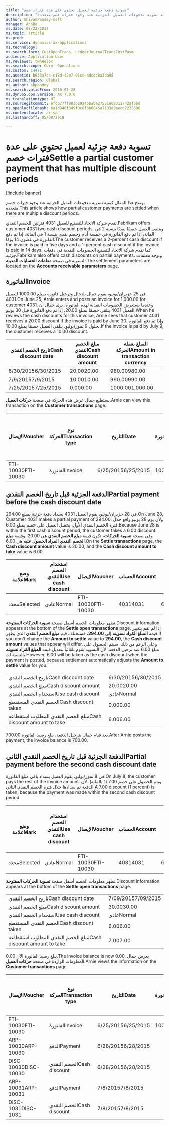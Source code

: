 ```yaml
---
title: "تسوية دفعة جزئية لعميل تحتوي على عدة فترات خصم"
description: "يوضح هذا المقال كيفية تسوية مدفوعات العميل الجزئية عند وجود فترات خصم متعددة."
author: ShivamPandey-msft
manager: AnnBe
ms.date: 08/22/2017
ms.topic: article
ms.prod: 
ms.service: dynamics-ax-applications
ms.technology: 
ms.search.form: CustOpenTrans, LedgerJournalTransCustPaym
audience: Application User
ms.reviewer: twheeloc
ms.search.scope: Core, Operations
ms.custom: 14471
ms.assetid: b633a7c4-c18d-42e7-91cc-adcdc8a3ba98
ms.search.region: Global
ms.author: shpandey
ms.search.validFrom: 2016-02-28
ms.dyn365.ops.version: AX 7.0.0
ms.translationtype: HT
ms.sourcegitcommit: efcb77ff883b29a4bbaba27551e02311742afbbd
ms.openlocfilehash: 6a1d946f349f0c8fbb6845a7133e9aecd2225596
ms.contentlocale: ar-sa
ms.lasthandoff: 05/08/2018

---
```


# <a name="settle-a-partial-customer-payment-that-has-multiple-discount-periods"></a><span data-ttu-id="aa3c3-103">تسوية دفعة جزئية لعميل تحتوي على عدة فترات خصم</span><span class="sxs-lookup"><span data-stu-id="aa3c3-103">Settle a partial customer payment that has multiple discount periods</span></span>

[!include [banner](../includes/banner.md)]

<span data-ttu-id="aa3c3-104">يوضح هذا المقال كيفية تسوية مدفوعات العميل الجزئية عند وجود فترات خصم متعددة.</span><span class="sxs-lookup"><span data-stu-id="aa3c3-104">This article shows how partial customer payments are settled when there are multiple discount periods.</span></span>

<span data-ttu-id="aa3c3-105">تقدم شركة الاتحاد للتصنيع للعميل 4031 فترتين للخصم النقدي.</span><span class="sxs-lookup"><span data-stu-id="aa3c3-105">Fabrikam offers customer 4031 two cash discount periods.</span></span> <span data-ttu-id="aa3c3-106">ويتلقى العميل خصمًا نقديًا بنسبة 2 في المائة، إذا تم دفع الفاتورة في خمسة أيام وخصم نقدي بنسبة 1 في المائة، إذا تم دفع الفاتورة في غضون 14 يومًا.</span><span class="sxs-lookup"><span data-stu-id="aa3c3-106">The customer receives a 2-percent cash discount if the invoice is paid in five days and a 1-percent cash discount if the invoice is paid in 14 days.</span></span> <span data-ttu-id="aa3c3-107">كما تقدم شركة الاتحاد للتصنيع الخصومات النقدية في دفعات جزئية.</span><span class="sxs-lookup"><span data-stu-id="aa3c3-107">Fabrikam also offers cash discounts on partial payments.</span></span> <span data-ttu-id="aa3c3-108">وتوجد معلمات التسوية في صفحة **معلمات الحسابات المدينة**.</span><span class="sxs-lookup"><span data-stu-id="aa3c3-108">The settlement parameters are located on the **Accounts receivable parameters** page.</span></span>

## <a name="invoice"></a><span data-ttu-id="aa3c3-109">الفاتورة</span><span class="sxs-lookup"><span data-stu-id="aa3c3-109">Invoice</span></span>
<span data-ttu-id="aa3c3-110">في 25 حزيران/يونيو، يقوم جمال بإدخال وترحيل فاتورة بمبلغ 1000.00 للعميل 4031.</span><span class="sxs-lookup"><span data-stu-id="aa3c3-110">On June 25, Arnie enters and posts an invoice for 1,000.00 for customer 4031.</span></span> <span data-ttu-id="aa3c3-111">وعندما يستعرض الخصومات النقدية لهذه الفاتورة، يرى جمال أن العميل 4031 يتلقى خصمًا بمبلغ 20.00، إذا تم دفع الفاتورة قبل 30 يونيو.</span><span class="sxs-lookup"><span data-stu-id="aa3c3-111">When he reviews the cash discounts for this invoice, Arnie sees that customer 4031 receives a 20.00 discount if the invoice is paid by June 30.</span></span> <span data-ttu-id="aa3c3-112">وإذا تم دفع الفاتورة بحلول 9 تموز/يوليو، يتلقى العميل خصمًا بمبلغ 10.00.‬</span><span class="sxs-lookup"><span data-stu-id="aa3c3-112">If the invoice is paid by July 9, the customer receives a 10.00 discount.</span></span>

| <span data-ttu-id="aa3c3-113">تاريخ الخصم النقدي</span><span class="sxs-lookup"><span data-stu-id="aa3c3-113">Cash discount date</span></span> | <span data-ttu-id="aa3c3-114">مبلغ الخصم النقدي</span><span class="sxs-lookup"><span data-stu-id="aa3c3-114">Cash discount amount</span></span> | <span data-ttu-id="aa3c3-115">المبلغ بعملة الحركة</span><span class="sxs-lookup"><span data-stu-id="aa3c3-115">Amount in transaction currency</span></span> |
|--------------------|----------------------|--------------------------------|
| <span data-ttu-id="aa3c3-116">6/30/2015</span><span class="sxs-lookup"><span data-stu-id="aa3c3-116">6/30/2015</span></span>          | <span data-ttu-id="aa3c3-117">20.00</span><span class="sxs-lookup"><span data-stu-id="aa3c3-117">20.00</span></span>                | <span data-ttu-id="aa3c3-118">980.00</span><span class="sxs-lookup"><span data-stu-id="aa3c3-118">980.00</span></span>                         |
| <span data-ttu-id="aa3c3-119">7/9/2015</span><span class="sxs-lookup"><span data-stu-id="aa3c3-119">7/9/2015</span></span>           | <span data-ttu-id="aa3c3-120">10.00</span><span class="sxs-lookup"><span data-stu-id="aa3c3-120">10.00</span></span>                | <span data-ttu-id="aa3c3-121">990.00</span><span class="sxs-lookup"><span data-stu-id="aa3c3-121">990.00</span></span>                         |
| <span data-ttu-id="aa3c3-122">7/25/2015</span><span class="sxs-lookup"><span data-stu-id="aa3c3-122">7/25/2015</span></span>          | <span data-ttu-id="aa3c3-123">0.00</span><span class="sxs-lookup"><span data-stu-id="aa3c3-123">0.00</span></span>                 | <span data-ttu-id="aa3c3-124">1000.00</span><span class="sxs-lookup"><span data-stu-id="aa3c3-124">1,000.00</span></span>                       |

<span data-ttu-id="aa3c3-125">يستطيع جمال عرض هذه الحركة في صغحة **حركات العميل**.</span><span class="sxs-lookup"><span data-stu-id="aa3c3-125">Arnie can view this transaction on the **Customer transactions** page.</span></span>

| <span data-ttu-id="aa3c3-126">الإيصال</span><span class="sxs-lookup"><span data-stu-id="aa3c3-126">Voucher</span></span>   | <span data-ttu-id="aa3c3-127">نوع الحركة</span><span class="sxs-lookup"><span data-stu-id="aa3c3-127">Transaction type</span></span> | <span data-ttu-id="aa3c3-128">التاريخ</span><span class="sxs-lookup"><span data-stu-id="aa3c3-128">Date</span></span>      | <span data-ttu-id="aa3c3-129">الفاتورة</span><span class="sxs-lookup"><span data-stu-id="aa3c3-129">Invoice</span></span> | <span data-ttu-id="aa3c3-130">المبلغ في خصم بعملة الحركة</span><span class="sxs-lookup"><span data-stu-id="aa3c3-130">Amount in transaction currency debit</span></span> | <span data-ttu-id="aa3c3-131">المبلغ في الائتمان بعملة الحركة</span><span class="sxs-lookup"><span data-stu-id="aa3c3-131">Amount in transaction currency credit</span></span> | <span data-ttu-id="aa3c3-132">الرصيد</span><span class="sxs-lookup"><span data-stu-id="aa3c3-132">Balance</span></span>  | <span data-ttu-id="aa3c3-133">عملة</span><span class="sxs-lookup"><span data-stu-id="aa3c3-133">Currency</span></span> |
|-----------|------------------|-----------|---------|--------------------------------------|---------------------------------------|----------|----------|
| <span data-ttu-id="aa3c3-134">FTI-10030</span><span class="sxs-lookup"><span data-stu-id="aa3c3-134">FTI-10030</span></span> | <span data-ttu-id="aa3c3-135">الفاتورة</span><span class="sxs-lookup"><span data-stu-id="aa3c3-135">Invoice</span></span>          | <span data-ttu-id="aa3c3-136">6/25/2015</span><span class="sxs-lookup"><span data-stu-id="aa3c3-136">6/25/2015</span></span> | <span data-ttu-id="aa3c3-137">10030</span><span class="sxs-lookup"><span data-stu-id="aa3c3-137">10030</span></span>   | <span data-ttu-id="aa3c3-138">1000.00</span><span class="sxs-lookup"><span data-stu-id="aa3c3-138">1,000.00</span></span>                             |                                       | <span data-ttu-id="aa3c3-139">1000.00</span><span class="sxs-lookup"><span data-stu-id="aa3c3-139">1,000.00</span></span> | <span data-ttu-id="aa3c3-140">دولار أمريكي</span><span class="sxs-lookup"><span data-stu-id="aa3c3-140">USD</span></span>      |

## <a name="partial-payment-before-the-cash-discount-date"></a><span data-ttu-id="aa3c3-141">الدفعة الجزئية قبل تاريخ الخصم النقدي</span><span class="sxs-lookup"><span data-stu-id="aa3c3-141">Partial payment before the cash discount date</span></span>
<span data-ttu-id="aa3c3-142">في 28 حزيران/يونيو، يقوم العميل 4031 بسداد دفعة جزئية بمبلغ 294.00.</span><span class="sxs-lookup"><span data-stu-id="aa3c3-142">On June 28, Customer 4031 makes a partial payment of 294.00.</span></span> <span data-ttu-id="aa3c3-143">ولأن يوم 28 يونيو واقع خلال فترة الخصم النقدي الأول، يحصل العميل على خصم بمبلغ 6.00.</span><span class="sxs-lookup"><span data-stu-id="aa3c3-143">Because June 28 is within the first cash discount period, the customer takes a 6.00 discount.</span></span> <span data-ttu-id="aa3c3-144">وفي صفحة **تسوية الحركات**، تكون قيمة **مبلغ الخصم النقدي** هي 20.00، وقيمة **مبلغ الخصم النقدي المراد الحصول عليه** هي 6.00.</span><span class="sxs-lookup"><span data-stu-id="aa3c3-144">On the **Settle transactions** page, the **Cash discount amount** value is 20.00, and the **Cash discount amount to take** value is 6.00.</span></span>

| <span data-ttu-id="aa3c3-145">وضع علامة</span><span class="sxs-lookup"><span data-stu-id="aa3c3-145">Mark</span></span>     | <span data-ttu-id="aa3c3-146">استخدام الخصم النقدي</span><span class="sxs-lookup"><span data-stu-id="aa3c3-146">Use cash discount</span></span> | <span data-ttu-id="aa3c3-147">الإيصال</span><span class="sxs-lookup"><span data-stu-id="aa3c3-147">Voucher</span></span>   | <span data-ttu-id="aa3c3-148">الحساب</span><span class="sxs-lookup"><span data-stu-id="aa3c3-148">Account</span></span> | <span data-ttu-id="aa3c3-149">التاريخ</span><span class="sxs-lookup"><span data-stu-id="aa3c3-149">Date</span></span>      | <span data-ttu-id="aa3c3-150">تاريخ الاستحقاق</span><span class="sxs-lookup"><span data-stu-id="aa3c3-150">Due date</span></span>  | <span data-ttu-id="aa3c3-151">الفاتورة</span><span class="sxs-lookup"><span data-stu-id="aa3c3-151">Invoice</span></span> | <span data-ttu-id="aa3c3-152">المبلغ بعملة الحركة</span><span class="sxs-lookup"><span data-stu-id="aa3c3-152">Amount in transaction currency</span></span> | <span data-ttu-id="aa3c3-153">عملة</span><span class="sxs-lookup"><span data-stu-id="aa3c3-153">Currency</span></span> | <span data-ttu-id="aa3c3-154">المبلغ المراد تسويته</span><span class="sxs-lookup"><span data-stu-id="aa3c3-154">Amount to settle</span></span> |
|----------|-------------------|-----------|---------|-----------|-----------|---------|--------------------------------|----------|------------------|
| <span data-ttu-id="aa3c3-155">محدَد</span><span class="sxs-lookup"><span data-stu-id="aa3c3-155">Selected</span></span> | <span data-ttu-id="aa3c3-156">عادي</span><span class="sxs-lookup"><span data-stu-id="aa3c3-156">Normal</span></span>            | <span data-ttu-id="aa3c3-157">FTI-10030</span><span class="sxs-lookup"><span data-stu-id="aa3c3-157">FTI-10030</span></span> | <span data-ttu-id="aa3c3-158">4031</span><span class="sxs-lookup"><span data-stu-id="aa3c3-158">4031</span></span>    | <span data-ttu-id="aa3c3-159">6/25/2015</span><span class="sxs-lookup"><span data-stu-id="aa3c3-159">6/25/2015</span></span> | <span data-ttu-id="aa3c3-160">7/25/2015</span><span class="sxs-lookup"><span data-stu-id="aa3c3-160">7/25/2015</span></span> | <span data-ttu-id="aa3c3-161">10030</span><span class="sxs-lookup"><span data-stu-id="aa3c3-161">10030</span></span>   | <span data-ttu-id="aa3c3-162">1000.00</span><span class="sxs-lookup"><span data-stu-id="aa3c3-162">1,000.00</span></span>                       | <span data-ttu-id="aa3c3-163">دولار أمريكي</span><span class="sxs-lookup"><span data-stu-id="aa3c3-163">USD</span></span>      | <span data-ttu-id="aa3c3-164">294.00</span><span class="sxs-lookup"><span data-stu-id="aa3c3-164">294.00</span></span>           |

<span data-ttu-id="aa3c3-165">تظهر معلومات الخصم أسفل صفحة **تسوية الحركات المفتوحة**.</span><span class="sxs-lookup"><span data-stu-id="aa3c3-165">Discount information appears at the bottom of the **Settle open transactions** page.</span></span> <span data-ttu-id="aa3c3-166">إذا لم تقم بتغيير قيمة **المبلغ المُراد تسويته** إلى **294.00**، فستختلف قيم **مبلغ الخصم النقدي** الذي يظهر.</span><span class="sxs-lookup"><span data-stu-id="aa3c3-166">If you don't change the **Amount to settle** value to **294.00**, the **Cash discount amount** values that appear will differ.</span></span> <span data-ttu-id="aa3c3-167">وعلى الرغم من ذلك، سيتم الحصول على مبلغ 6.00 عند ترحيل الدفعة، لأن التسوية تقوم تلقائياً بتعديل قيمة **المبلغ المُراد تسويته** بالنسبة لك.</span><span class="sxs-lookup"><span data-stu-id="aa3c3-167">However, 6.00 will be taken as the cash discount when the payment is posted, because settlement automatically adjusts the **Amount to settle** value for you.</span></span>

|                              |           |
|------------------------------|-----------|
| <span data-ttu-id="aa3c3-168">تاريخ الخصم النقدي</span><span class="sxs-lookup"><span data-stu-id="aa3c3-168">Cash discount date</span></span>           | <span data-ttu-id="aa3c3-169">6/30/2015</span><span class="sxs-lookup"><span data-stu-id="aa3c3-169">6/30/2015</span></span> |
| <span data-ttu-id="aa3c3-170">مبلغ الخصم النقدي</span><span class="sxs-lookup"><span data-stu-id="aa3c3-170">Cash discount amount</span></span>         | <span data-ttu-id="aa3c3-171">20.00</span><span class="sxs-lookup"><span data-stu-id="aa3c3-171">20.00</span></span>     |
| <span data-ttu-id="aa3c3-172">استخدام الخصم النقدي</span><span class="sxs-lookup"><span data-stu-id="aa3c3-172">Use cash discount</span></span>            | <span data-ttu-id="aa3c3-173">عادي</span><span class="sxs-lookup"><span data-stu-id="aa3c3-173">Normal</span></span>    |
| <span data-ttu-id="aa3c3-174">الخصم النقدي المستقطع</span><span class="sxs-lookup"><span data-stu-id="aa3c3-174">Cash discount taken</span></span>          | <span data-ttu-id="aa3c3-175">0.00</span><span class="sxs-lookup"><span data-stu-id="aa3c3-175">0.00</span></span>      |
| <span data-ttu-id="aa3c3-176">مبلغ الخصم النقدي المطلوب استقطاعه</span><span class="sxs-lookup"><span data-stu-id="aa3c3-176">Cash discount amount to take</span></span> | <span data-ttu-id="aa3c3-177">6.00</span><span class="sxs-lookup"><span data-stu-id="aa3c3-177">6.00</span></span>      |

<span data-ttu-id="aa3c3-178">بعد قيام جمال بترحيل الدفعة، يبلغ رصيد الفاتورة 700.00.</span><span class="sxs-lookup"><span data-stu-id="aa3c3-178">After Arnie posts the payment, the invoice balance is 700.00.</span></span>

## <a name="partial-payment-before-the-second-cash-discount-date"></a><span data-ttu-id="aa3c3-179">الدفعة الجزئية قبل تاريخ الخصم النقدي الثاني</span><span class="sxs-lookup"><span data-stu-id="aa3c3-179">Partial payment before the second cash discount date</span></span>
<span data-ttu-id="aa3c3-180">في 8 تموز/يوليو، يقوم العميل بسداد باقي مبلغ الفاتورة.</span><span class="sxs-lookup"><span data-stu-id="aa3c3-180">On July 8, the customer pays the rest of the invoice amount.</span></span> <span data-ttu-id="aa3c3-181">ويتم الحصول على خصم 7.00 (1 بالمائة)، لأن الدفعة تم سدادها خلال فترة الخصم النقدي الثاني.</span><span class="sxs-lookup"><span data-stu-id="aa3c3-181">A 7.00 discount (1 percent) is taken, because the payment was made within the second cash discount period.</span></span>

| <span data-ttu-id="aa3c3-182">وضع علامة</span><span class="sxs-lookup"><span data-stu-id="aa3c3-182">Mark</span></span>     | <span data-ttu-id="aa3c3-183">استخدام الخصم النقدي</span><span class="sxs-lookup"><span data-stu-id="aa3c3-183">Use cash discount</span></span> | <span data-ttu-id="aa3c3-184">الإيصال</span><span class="sxs-lookup"><span data-stu-id="aa3c3-184">Voucher</span></span>   | <span data-ttu-id="aa3c3-185">الحساب</span><span class="sxs-lookup"><span data-stu-id="aa3c3-185">Account</span></span> | <span data-ttu-id="aa3c3-186">التاريخ</span><span class="sxs-lookup"><span data-stu-id="aa3c3-186">Date</span></span>      | <span data-ttu-id="aa3c3-187">تاريخ الاستحقاق</span><span class="sxs-lookup"><span data-stu-id="aa3c3-187">Due date</span></span>  | <span data-ttu-id="aa3c3-188">الفاتورة</span><span class="sxs-lookup"><span data-stu-id="aa3c3-188">Invoice</span></span> | <span data-ttu-id="aa3c3-189">المبلغ في خصم بعملة الحركة</span><span class="sxs-lookup"><span data-stu-id="aa3c3-189">Amount in transaction currency debit</span></span> | <span data-ttu-id="aa3c3-190">المبلغ في الائتمان بعملة الحركة</span><span class="sxs-lookup"><span data-stu-id="aa3c3-190">Amount in transaction currency credit</span></span> | <span data-ttu-id="aa3c3-191">عملة</span><span class="sxs-lookup"><span data-stu-id="aa3c3-191">Currency</span></span> | <span data-ttu-id="aa3c3-192">المبلغ المراد تسويته</span><span class="sxs-lookup"><span data-stu-id="aa3c3-192">Amount to settle</span></span> |
|----------|-------------------|-----------|---------|-----------|-----------|---------|--------------------------------------|---------------------------------------|----------|------------------|
| <span data-ttu-id="aa3c3-193">محدَد</span><span class="sxs-lookup"><span data-stu-id="aa3c3-193">Selected</span></span> | <span data-ttu-id="aa3c3-194">عادي</span><span class="sxs-lookup"><span data-stu-id="aa3c3-194">Normal</span></span>            | <span data-ttu-id="aa3c3-195">FTI-10030</span><span class="sxs-lookup"><span data-stu-id="aa3c3-195">FTI-10030</span></span> | <span data-ttu-id="aa3c3-196">4031</span><span class="sxs-lookup"><span data-stu-id="aa3c3-196">4031</span></span>    | <span data-ttu-id="aa3c3-197">6/25/2015</span><span class="sxs-lookup"><span data-stu-id="aa3c3-197">6/25/2015</span></span> | <span data-ttu-id="aa3c3-198">7/25/2015</span><span class="sxs-lookup"><span data-stu-id="aa3c3-198">7/25/2015</span></span> | <span data-ttu-id="aa3c3-199">10030</span><span class="sxs-lookup"><span data-stu-id="aa3c3-199">10030</span></span>   | <span data-ttu-id="aa3c3-200">700.00</span><span class="sxs-lookup"><span data-stu-id="aa3c3-200">700.00</span></span>                               |                                       | <span data-ttu-id="aa3c3-201">دولار أمريكي</span><span class="sxs-lookup"><span data-stu-id="aa3c3-201">USD</span></span>      | <span data-ttu-id="aa3c3-202">693.00</span><span class="sxs-lookup"><span data-stu-id="aa3c3-202">693.00</span></span>           |

<span data-ttu-id="aa3c3-203">تظهر معلومات الخصم أسفل صفحة **تسوية الحركات المفتوحة**.</span><span class="sxs-lookup"><span data-stu-id="aa3c3-203">Discount information appears at the bottom of the **Settle open transactions** page.</span></span>

|                              |           |
|------------------------------|-----------|
| <span data-ttu-id="aa3c3-204">تاريخ الخصم النقدي</span><span class="sxs-lookup"><span data-stu-id="aa3c3-204">Cash discount date</span></span>           | <span data-ttu-id="aa3c3-205">7/09/2015</span><span class="sxs-lookup"><span data-stu-id="aa3c3-205">7/09/2015</span></span> |
| <span data-ttu-id="aa3c3-206">مبلغ الخصم النقدي</span><span class="sxs-lookup"><span data-stu-id="aa3c3-206">Cash discount amount</span></span>         | <span data-ttu-id="aa3c3-207">30.00</span><span class="sxs-lookup"><span data-stu-id="aa3c3-207">30.00</span></span>     |
| <span data-ttu-id="aa3c3-208">استخدام الخصم النقدي</span><span class="sxs-lookup"><span data-stu-id="aa3c3-208">Use cash discount</span></span>            | <span data-ttu-id="aa3c3-209">عادي</span><span class="sxs-lookup"><span data-stu-id="aa3c3-209">Normal</span></span>    |
| <span data-ttu-id="aa3c3-210">الخصم النقدي المستقطع</span><span class="sxs-lookup"><span data-stu-id="aa3c3-210">Cash discount taken</span></span>          | <span data-ttu-id="aa3c3-211">6.00</span><span class="sxs-lookup"><span data-stu-id="aa3c3-211">6.00</span></span>      |
| <span data-ttu-id="aa3c3-212">مبلغ الخصم النقدي المطلوب استقطاعه</span><span class="sxs-lookup"><span data-stu-id="aa3c3-212">Cash discount amount to take</span></span> | <span data-ttu-id="aa3c3-213">7.00</span><span class="sxs-lookup"><span data-stu-id="aa3c3-213">7.00</span></span>      |

<span data-ttu-id="aa3c3-214">يبلغ رصيد الفاتورة الآن 0.00.</span><span class="sxs-lookup"><span data-stu-id="aa3c3-214">The invoice balance is now 0.00.</span></span> <span data-ttu-id="aa3c3-215">يعرض جمال المعلومات الواردة في صغحة **حركات العميل**.</span><span class="sxs-lookup"><span data-stu-id="aa3c3-215">Arnie views the information on the **Customer transactions** page.</span></span>

| <span data-ttu-id="aa3c3-216">الإيصال</span><span class="sxs-lookup"><span data-stu-id="aa3c3-216">Voucher</span></span>    | <span data-ttu-id="aa3c3-217">نوع الحركة</span><span class="sxs-lookup"><span data-stu-id="aa3c3-217">Transaction type</span></span> | <span data-ttu-id="aa3c3-218">التاريخ</span><span class="sxs-lookup"><span data-stu-id="aa3c3-218">Date</span></span>      | <span data-ttu-id="aa3c3-219">الفاتورة</span><span class="sxs-lookup"><span data-stu-id="aa3c3-219">Invoice</span></span> | <span data-ttu-id="aa3c3-220">المبلغ في خصم بعملة الحركة</span><span class="sxs-lookup"><span data-stu-id="aa3c3-220">Amount in transaction currency debit</span></span> | <span data-ttu-id="aa3c3-221">المبلغ في الائتمان بعملة الحركة</span><span class="sxs-lookup"><span data-stu-id="aa3c3-221">Amount in transaction currency credit</span></span> | <span data-ttu-id="aa3c3-222">الرصيد</span><span class="sxs-lookup"><span data-stu-id="aa3c3-222">Balance</span></span> | <span data-ttu-id="aa3c3-223">عملة</span><span class="sxs-lookup"><span data-stu-id="aa3c3-223">Currency</span></span> |
|------------|------------------|-----------|---------|--------------------------------------|---------------------------------------|---------|----------|
| <span data-ttu-id="aa3c3-224">FTI-10030</span><span class="sxs-lookup"><span data-stu-id="aa3c3-224">FTI-10030</span></span>  | <span data-ttu-id="aa3c3-225">الفاتورة</span><span class="sxs-lookup"><span data-stu-id="aa3c3-225">Invoice</span></span>          | <span data-ttu-id="aa3c3-226">6/25/2015</span><span class="sxs-lookup"><span data-stu-id="aa3c3-226">6/25/2015</span></span> | <span data-ttu-id="aa3c3-227">10030</span><span class="sxs-lookup"><span data-stu-id="aa3c3-227">10030</span></span>   | <span data-ttu-id="aa3c3-228">1000.00</span><span class="sxs-lookup"><span data-stu-id="aa3c3-228">1,000.00</span></span>                             |                                       | <span data-ttu-id="aa3c3-229">0.00</span><span class="sxs-lookup"><span data-stu-id="aa3c3-229">0.00</span></span>    | <span data-ttu-id="aa3c3-230">دولار أمريكي</span><span class="sxs-lookup"><span data-stu-id="aa3c3-230">USD</span></span>      |
| <span data-ttu-id="aa3c3-231">ARP-10030</span><span class="sxs-lookup"><span data-stu-id="aa3c3-231">ARP-10030</span></span>  |  <span data-ttu-id="aa3c3-232">الدفع</span><span class="sxs-lookup"><span data-stu-id="aa3c3-232">Payment</span></span>         | <span data-ttu-id="aa3c3-233">6/28/2015</span><span class="sxs-lookup"><span data-stu-id="aa3c3-233">6/28/2015</span></span> |         |                                      | <span data-ttu-id="aa3c3-234">294.00</span><span class="sxs-lookup"><span data-stu-id="aa3c3-234">294.00</span></span>                                | <span data-ttu-id="aa3c3-235">0.00</span><span class="sxs-lookup"><span data-stu-id="aa3c3-235">0.00</span></span>    | <span data-ttu-id="aa3c3-236">دولار أمريكي</span><span class="sxs-lookup"><span data-stu-id="aa3c3-236">USD</span></span>      |
| <span data-ttu-id="aa3c3-237">DISC-10030</span><span class="sxs-lookup"><span data-stu-id="aa3c3-237">DISC-10030</span></span> |  <span data-ttu-id="aa3c3-238">الخصم النقدي</span><span class="sxs-lookup"><span data-stu-id="aa3c3-238">Cash discount</span></span>   | <span data-ttu-id="aa3c3-239">6/28/2015</span><span class="sxs-lookup"><span data-stu-id="aa3c3-239">6/28/2015</span></span> |         |                                      | <span data-ttu-id="aa3c3-240">6.00</span><span class="sxs-lookup"><span data-stu-id="aa3c3-240">6.00</span></span>                                  | <span data-ttu-id="aa3c3-241">0.00</span><span class="sxs-lookup"><span data-stu-id="aa3c3-241">0.00</span></span>    | <span data-ttu-id="aa3c3-242">دولار أمريكي</span><span class="sxs-lookup"><span data-stu-id="aa3c3-242">USD</span></span>      |
| <span data-ttu-id="aa3c3-243">ARP-10031</span><span class="sxs-lookup"><span data-stu-id="aa3c3-243">ARP-10031</span></span>  |  <span data-ttu-id="aa3c3-244">الدفع</span><span class="sxs-lookup"><span data-stu-id="aa3c3-244">Payment</span></span>         | <span data-ttu-id="aa3c3-245">7/8/2015</span><span class="sxs-lookup"><span data-stu-id="aa3c3-245">7/8/2015</span></span>  |         |                                      | <span data-ttu-id="aa3c3-246">693.00</span><span class="sxs-lookup"><span data-stu-id="aa3c3-246">693.00</span></span>                                | <span data-ttu-id="aa3c3-247">0.00</span><span class="sxs-lookup"><span data-stu-id="aa3c3-247">0.00</span></span>    | <span data-ttu-id="aa3c3-248">دولار أمريكي</span><span class="sxs-lookup"><span data-stu-id="aa3c3-248">USD</span></span>      |
| <span data-ttu-id="aa3c3-249">DISC-1031</span><span class="sxs-lookup"><span data-stu-id="aa3c3-249">DISC-1031</span></span>  |  <span data-ttu-id="aa3c3-250">الخصم النقدي</span><span class="sxs-lookup"><span data-stu-id="aa3c3-250">Cash discount</span></span>   | <span data-ttu-id="aa3c3-251">7/8/2015</span><span class="sxs-lookup"><span data-stu-id="aa3c3-251">7/8/2015</span></span>  |         |                                      | <span data-ttu-id="aa3c3-252">7.00</span><span class="sxs-lookup"><span data-stu-id="aa3c3-252">7.00</span></span>                                  | <span data-ttu-id="aa3c3-253">0.00</span><span class="sxs-lookup"><span data-stu-id="aa3c3-253">0.00</span></span>    | <span data-ttu-id="aa3c3-254">دولار أمريكي</span><span class="sxs-lookup"><span data-stu-id="aa3c3-254">USD</span></span>      |






